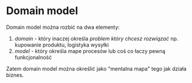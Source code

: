 # Domain model

Domain model można rozbić na dwa elementy:
1. *domain* - który inaczej określa *problem który chcesz rozwiązać* np. kupowanie produktu, logistyka wysyłki
2. *model* - który określa mape procesów lub coś co łaczy pewną funkcjonalność

Zatem domain model można określić jako "mentalna mapa" tego jak działa biznes.